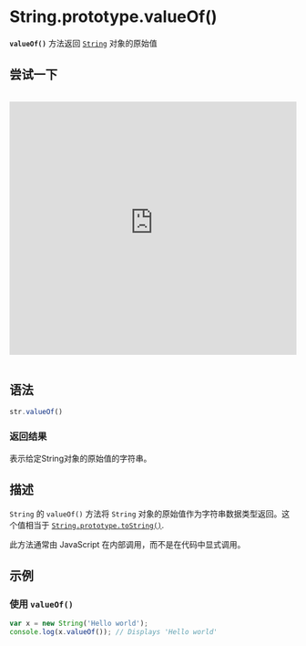 # String.prototype.valueOf()

**`valueOf()`** 方法返回 [`String`](https://developer.mozilla.org/zh-CN/docs/Web/JavaScript/Reference/Global_Objects/String) 对象的原始值

## 尝试一下

<iframe class="interactive is-js-height" height="200" src="https://interactive-examples.mdn.mozilla.net/pages/js/string-valueof.html" title="MDN Web Docs Interactive Example" loading="lazy" data-readystate="complete" style="box-sizing: border-box; border: 0px; max-width: 100%; width: 755px; background-color: var(--background-secondary); border-radius: var(--elem-radius); color: var(--text-primary); height: 444px; margin: 1rem 0px; padding: 0px;"></iframe>

## 语法

```js
str.valueOf()
```

### 返回结果

表示给定String对象的原始值的字符串。

## 描述

`String` 的 `valueOf()` 方法将 `String` 对象的原始值作为字符串数据类型返回。这个值相当于 [`String.prototype.toString()`](https://developer.mozilla.org/zh-CN/docs/Web/JavaScript/Reference/Global_Objects/String/toString).

此方法通常由 JavaScript 在内部调用，而不是在代码中显式调用。

## 示例

### 使用 `valueOf()`

```js
var x = new String('Hello world');
console.log(x.valueOf()); // Displays 'Hello world'
```
